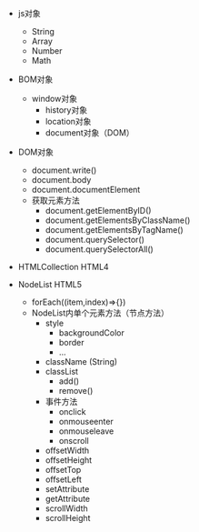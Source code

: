 - js对象
    - String
    - Array
    - Number
    - Math
- BOM对象
    - window对象
        - history对象
        - location对象
        - document对象（DOM）

- DOM对象
    - document.write()
    - document.body
    - document.documentElement
    - 获取元素方法
        - document.getElementByID()
        - document.getElementsByClassName()
        - document.getElementsByTagName()
        - document.querySelector()
        - document.querySelectorAll()
- HTMLCollection HTML4
- NodeList  HTML5
    - forEach((item,index)=>{})
    - NodeList内单个元素方法（节点方法）
        - style
            - backgroundColor
            - border
            - ...
        - className (String)
        - classList
            - add()
            - remove()
        - 事件方法
            - onclick
            - onmouseenter
            - onmouseleave
            - onscroll
        - offsetWidth
        - offsetHeight
        - offsetTop
        - offsetLeft
        - setAttribute
        - getAttribute
        - scrollWidth
        - scrollHeight